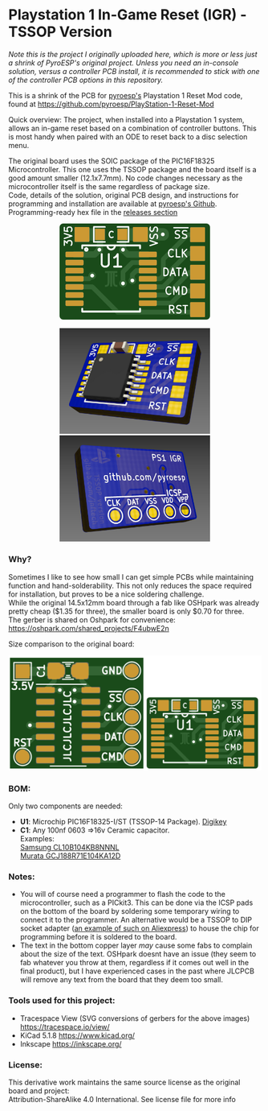 # Playstation 1 In-Game Reset (IGR) - TSSOP Version



*Note this is the project I originally uploaded here, which is more or less just a shrink of PyroESP's original project. Unless you need an in-console solution, versus a controller PCB install, it is recommended to stick with one of the controller PCB options in this repository.*



This is a shrink of the PCB for [pyroesp's](https://github.com/pyroesp) Playstation 1 Reset Mod code, found at https://github.com/pyroesp/PlayStation-1-Reset-Mod

Quick overview: The project, when installed into a Playstation 1 system, allows an in-game reset based on a combination of controller buttons. This is most handy when paired with an ODE to reset back to a disc selection menu.

The original board uses the SOIC package of the PIC16F18325 Microcontroller. This one uses the TSSOP package and the board itself is a good amount smaller (12.1x7.7mm). No code changes necessary as the microcontroller itself is the same regardless of package size.  
Code, details of the solution, original PCB design, and instructions for programming and installation are available at [pyroesp's Github](https://github.com/pyroesp). Programming-ready hex file in the [releases section](https://github.com/pyroesp/PlayStation-1-Reset-Mod/releases)


<p align="center">
  <img width="300" src="Images/PS1-IGR TSSOP Version (20210109) svg top.png">
</p>

<p align="center">
  <img width="300" src="Images/PS1-IGR TSSOP Version Top.jpg"> <img width="300" src="Images/PS1-IGR TSSOP Version Bottom.jpg">
</p>

### Why?

Sometimes I like to see how small I can get simple PCBs while maintaining function and hand-solderability. This not only reduces the space required for installation, but proves to be a nice soldering challenge.  
While the original 14.5x12mm board through a fab like OSHpark was already pretty cheap ($1.35 for three), the smaller board is only $0.70 for three.  
The gerber is shared on Oshpark for convenience: https://oshpark.com/shared_projects/F4ubwE2n

Size comparison to the original board:

<p align="center">
  <img width="640" src="Images/PS1-IGR TSSOP Size comparison.png">
</p>

### BOM:

Only two components are needed:
- **U1**: Microchip PIC16F18325-I/ST (TSSOP-14 Package). [Digikey](https://www.digikey.com/en/products/detail/microchip-technology/PIC16F18325-I-ST/5323626)
- **C1**: Any 100nf 0603 =>16v Ceramic capacitor.<br />
    Examples:<br />
        [Samsung CL10B104KB8NNNL](https://www.digikey.com/en/products/detail/samsung-electro-mechanics/CL10B104KB8NNNL/3894274)<br />
        [Murata GCJ188R71E104KA12D](https://www.digikey.com/en/products/detail/murata-electronics/GCJ188R71E104KA12D/7363221)

### Notes:

- You will of course need a programmer to flash the code to the microcontroller, such as a PICkit3. This can be done via the ICSP pads on the bottom of the board by soldering some temporary wiring to connect it to the programmer. An alternative would be a TSSOP to DIP socket adapter ([an example of such on Aliexpress](https://www.aliexpress.com/item/32868905130.html)) to house the chip for programming before it is soldered to the board.
- The text in the bottom copper layer *may* cause some fabs to complain about the size of the text. OSHpark doesnt have an issue (they seem to fab whatever you throw at them, regardless if it comes out well in the final product), but I have experienced cases in the past where JLCPCB will remove any text from the board that they deem too small.

### Tools used for this project:
- Tracespace View (SVG conversions of gerbers for the above images) https://tracespace.io/view/
- KiCad 5.1.8 https://www.kicad.org/
- Inkscape https://inkscape.org/

### License:
This derivative work maintains the same source license as the original board and project:  
Attribution-ShareAlike 4.0 International. See license file for more info
